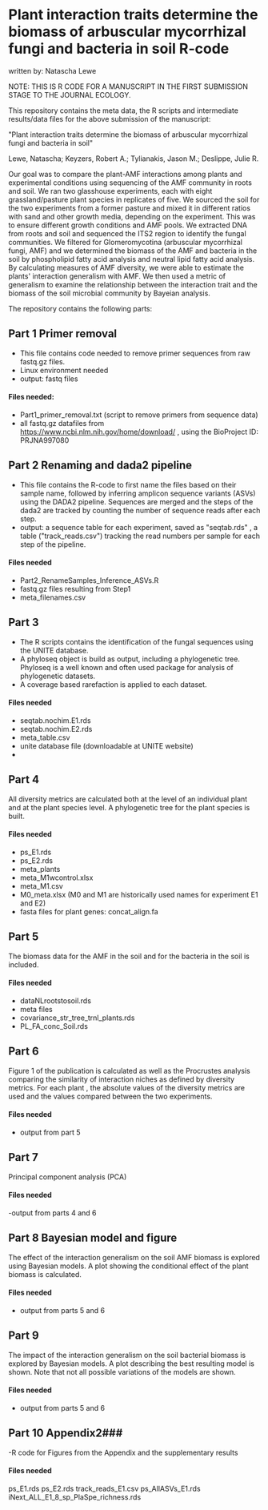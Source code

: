 # Plant interaction traits determine the biomass of arbuscular mycorrhizal fungi and bacteria in soil  R-code 
written by: Natascha Lewe


NOTE: THIS IS R CODE FOR A MANUSCRIPT IN THE FIRST SUBMISSION STAGE TO THE JOURNAL ECOLOGY. 



This repository contains the meta data, the R scripts and intermediate results/data files for the above submission of the manuscript:

"Plant interaction traits determine the biomass of arbuscular mycorrhizal fungi and bacteria in soil"

Lewe, Natascha; Keyzers, Robert A.; Tylianakis, Jason M.; Deslippe, Julie R.


Our goal was to compare the plant-AMF interactions among plants and experimental conditions using sequencing of the AMF community in roots and soil.
We ran two glasshouse experiments, each with eight grassland/pasture plant species in replicates of five. We sourced the soil for the two experiments from a former pasture and mixed it in different ratios with sand and other growth media, depending on the experiment. This was to ensure different growth conditions and AMF pools.
We extracted DNA from roots and soil and sequenced the ITS2 region to identify the fungal communities. We filtered for Glomeromycotina (arbuscular mycorrhizal fungi, AMF) and we determined the biomass of the AMF and bacteria in the soil by phospholipid fatty acid analysis and neutral lipid fatty acid analysis.
By calculating measures of AMF diversity, we were able to estimate the plants' interaction generalism with AMF. We then used a metric of generalism to examine the relationship between the interaction trait and the biomass of the soil microbial community by Bayeian analysis.


The repository contains the following parts:

## Part 1 Primer removal
- This file contains code needed to remove primer sequences from raw fastq.gz files. 
- Linux environment needed
- output: fastq files

#### Files needed:
- Part1_primer_removal.txt (script to remove primers from sequence data)
- all fastq.gz datafiles from https://www.ncbi.nlm.nih.gov/home/download/ , using the BioProject ID:      PRJNA997080 



## Part 2 Renaming and dada2 pipeline
- This file contains the R-code to first name the files based on their sample name, followed by inferring amplicon sequence variants (ASVs) using the DADA2 pipeline. Sequences are merged and the steps of the dada2 are tracked by counting the number of sequence reads after each step.
- output: a sequence table for each experiment, saved as "seqtab.rds" , a table ("track_reads.csv") tracking the read numbers per sample for each step of the pipeline.

#### Files needed
- Part2_RenameSamples_Inference_ASVs.R
- fastq.gz files resulting from Step1
- meta_filenames.csv



## Part 3
- The R scripts contains the identification of the fungal sequences using the UNITE database.
- A phyloseq object is build as output, including a phylogenetic tree. Phyloseq is a well known and often used package for analysis of phylogenetic datasets. 
- A coverage based rarefaction is applied to each dataset.


#### Files needed
- seqtab.nochim.E1.rds
- seqtab.nochim.E2.rds
- meta_table.csv
- unite database file (downloadable at UNITE website)
- 


## Part 4 ###
All diversity metrics are calculated both at the level of an individual plant and at the plant species level.
A phylogenetic tree for the plant species is built. 

#### Files needed 
- ps_E1.rds
- ps_E2.rds
- meta_plants
- meta_M1wcontrol.xlsx
- meta_M1.csv
- M0_meta.xlsx (M0 and M1 are historically used names for experiment E1 and E2)
- fasta files for plant genes: concat_align.fa 


## Part 5 ###
The biomass data for the AMF in the soil and for the bacteria in the soil is included.

#### Files needed
- dataNLrootstosoil.rds
- meta files
- covariance_str_tree_trnl_plants.rds
- PL_FA_conc_Soil.rds

## Part 6 ####
Figure 1 of the publication is calculated as well as the Procrustes analysis comparing the similarity of interaction niches as defined by diversity metrics. For each plant , the absolute values of the diversity metrics are used and the values compared between the two experiments.


#### Files needed 
- output from part 5

## Part 7 ####
Principal component analysis (PCA)

#### Files needed
-output from parts 4 and 6


## Part 8 Bayesian model and figure ###
The effect of the interaction generalism on the soil AMF biomass is explored using Bayesian models. A plot showing the conditional effect of the plant biomass is calculated.

#### Files needed
- output from parts 5 and 6


## Part 9 ####
The impact of the interaction generalism on the soil bacterial biomass is explored by Bayesian models. 
A plot describing the best resulting model is shown.
Note that not all possible variations of the models are shown.

#### Files needed
- output from parts 5 and 6

## Part 10 Appendix2###
-R code for Figures from the Appendix and the supplementary results 


#### Files needed 
ps_E1.rds
ps_E2.rds
track_reads_E1.csv
ps_AllASVs_E1.rds
iNext_ALL_E1_8_sp_PlaSpe_richness.rds
